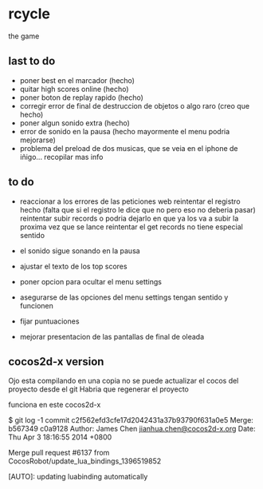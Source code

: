 rcycle
======

the game


## last to do ##

- poner best en el marcador (hecho)
- quitar high scores online (hecho)
- poner boton de replay rapido (hecho)
- corregir error de final de destruccion de objetos o algo raro (creo que hecho)
- poner algun sonido extra (hecho)
- error de sonido en la pausa (hecho mayormente el menu podria mejorarse)
- problema del preload de dos musicas, que se veia en el iphone de iñigo... recopilar mas info



## to do ##

- reaccionar a los errores de las peticiones web
    reintentar el registro hecho (falta que si el registro le dice que no pero eso no deberia pasar)
    reintentar subir records o podria dejarlo en que ya los va a subir la proxima vez que se lance
    reintentar el get records no tiene especial sentido

- el sonido sigue sonando en la pausa

- ajustar el texto de los top scores
- poner opcion para ocultar el menu settings
- asegurarse de las opciones del menu settings tengan sentido y funcionen
- fijar puntuaciones
- mejorar presentacion de las pantallas de final de oleada


## cocos2d-x version ##

Ojo esta compilando en una copia no se puede actualizar el cocos del proyecto desde el git
Habria que regenerar el proyecto

funciona en este cocos2d-x

$ git log -1
commit c2f562efd3cfe17d2042431a37b93790f631a0e5
Merge: b567349 c0a9128
Author: James Chen <jianhua.chen@cocos2d-x.org>
Date:   Thu Apr 3 18:16:55 2014 +0800

Merge pull request #6137 from CocosRobot/update_lua_bindings_1396519852

[AUTO]: updating luabinding automatically

